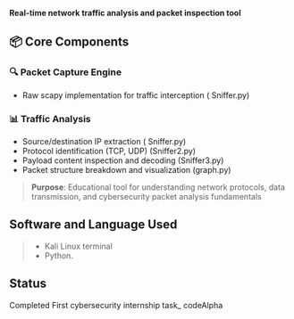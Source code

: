 **Real-time network traffic analysis and packet inspection tool**

## 📦 Core Components

### 🔍 **Packet Capture Engine**
- Raw scapy implementation for traffic interception ( Sniffer.py)

### 📊 **Traffic Analysis**
- Source/destination IP extraction ( Sniffer.py) 
- Protocol identification (TCP, UDP) (Sniffer2.py) 
- Payload content inspection and decoding (Sniffer3.py) 
- Packet structure breakdown and visualization  (graph.py)

> **Purpose**: Educational tool for understanding network protocols, data transmission, and cybersecurity packet analysis fundamentals
 ## Software and Language  Used ##
> - Kali Linux terminal
> - Python.

## Status ##
Completed 
First cybersecurity internship task_ codeAlpha 
